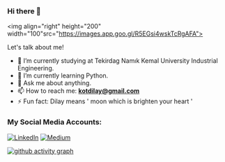 ### Hi there 👋

<img align="right" height="200" width="100"src="https://images.app.goo.gl/R5EGsi4wskTcRgAFA"> 
<br/> 

Let's talk about me!

- 🔭 I’m currently studying at Tekirdag Namık Kemal University Industrial Engineering.
- 🌱 I’m currently learning Python.
- 💬 Ask me about anything.
- 📫 How to reach me: **kotdilay@gmail.com**
- ⚡ Fun fact: Dilay means ' moon which is brighten your heart '


### My Social Media Accounts: 


[![LinkedIn](https://img.shields.io/badge/linkedin-%230077B5.svg?style=for-the-badge&logo=linkedin&logoColor=white)](https://www.linkedin.com/in/dilay-kot-/)
[![Medium](https://img.shields.io/badge/Medium-12100E?style=for-the-badge&logo=medium&logoColor=white)](https://medium.com/@dilaykot)

 [![ github activity graph](https://github-readme-activity-graph.cyclic.app/graph?username=Kotdilay)](https://github.com/ashutosh00710/github-readme-activity-graph)
</div>

